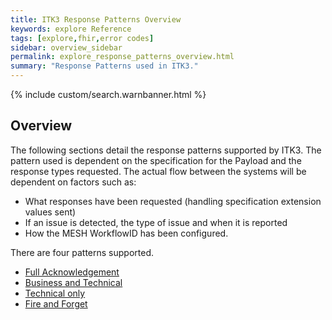 ```yaml
---
title: ITK3 Response Patterns Overview
keywords: explore Reference
tags: [explore,fhir,error codes]
sidebar: overview_sidebar
permalink: explore_response_patterns_overview.html
summary: "Response Patterns used in ITK3."
---
```


{% include custom/search.warnbanner.html %}

## Overview ##

The following sections detail the response patterns supported by ITK3. The pattern used is dependent on the specification for the Payload and the response types requested.
The actual flow between the systems will be dependent on factors such as:

- What responses have been requested (handling specification extension values sent)
- If an issue is detected, the type of issue and when it is reported
- How the MESH WorkflowID has been configured.

There are four patterns supported.

- [Full Acknowledgement](explore_response_patterns_1.html)
- [Business and Technical](explore_response_patterns_2.html)
- [Technical only](explore_response_patterns_3.html)
- [Fire and Forget](explore_response_patterns_4.html)
 

